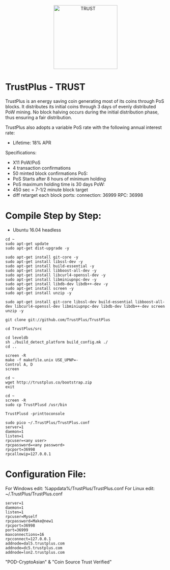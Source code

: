 <p align="center">
<img src="http://trustplus.co/TrustPlus.png" alt="TRUST" width="200"/>
</p>

<p align="center">
<h1>TrustPlus - TRUST</h1>
</p>

<p>
TrustPlus is an energy saving coin generating most of its coins through PoS blocks. It distributes its initial coins through 3 days of evenly distributed PoW mining. No block halving occurs during the initial distribution phase, thus ensuring a fair distribution.

TrustPlus also adopts a variable PoS rate with the following annual interest rate:
- Lifetime: 18% APR

Specifications:

- X11 PoW/PoS
- 4 transaction confirmations
- 50 minted block confirmations
  PoS:
- PoS Starts after 8 hours of minimum holding
- PoS maximum holding time is 30 days
  PoW: 
- 450 sec = 7-1/2 minute block target
- diff retarget each block
  ports:
  connection:	36999
  RPC: 36998
</p>

# Compile Step by Step:

- Ubuntu 16.04 headless
```
cd ~
sudo apt-get update
sudo apt-get dist-upgrade -y
 
sudo apt-get install git-core -y
sudo apt-get install libssl-dev -y
sudo apt-get install build-essential -y
sudo apt-get install libboost-all-dev -y
sudo apt-get install libcurl4-openssl-dev -y
sudo apt-get install libminiupnpc-dev -y
sudo apt-get install libdb-dev libdb++-dev -y
sudo apt-get install screen -y
sudo apt-get install unzip -y
 
sudo apt-get install git-core libssl-dev build-essential libboost-all-dev libcurl4-openssl-dev libminiupnpc-dev libdb-dev libdb++-dev screen unzip -y
 
git clone git://github.com/TrustPlus/TrustPlus

cd TrustPlus/src

cd leveldb
sh ./build_detect_platform build_config.mk ./
cd ..

screen -R
make -f makefile.unix USE_UPNP=-
Control A, D
screen
 
cd ~
wget http://trustplus.co/bootstrap.zip
exit

cd ~
screen -R
sudo cp TrustPlusd /usr/bin

TrustPlusd -printtoconsole

sudo pico ~/.TrustPlus/TrustPlus.conf
server=1
daemon=1
listen=1
rpcuser=<any user>
rpcpassword=<any password>
rpcport=36998
rpcallowip=127.0.0.1
```

# Configuration File:

For Windows edit: %appdata%/TrustPlus/TrustPlus.conf
For Linux edit: ~/.TrustPlus/TrustPlus.conf

```
server=1
daemon=1
listen=1
rpcuser=Myself
rpcpassword=Make@new1
rpcport=36998
port=36999
maxconnections=16
rpcconnect=127.0.0.1
addnode=dal5.trustplus.com
addnode=dc5.trustplus.com
addnode=lon2.trustplus.com
```

"POD-CryptoAsian" & "Coin Source Trust Verified"
